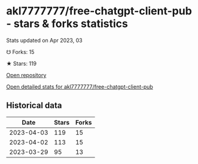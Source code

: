 # akl7777777/free-chatgpt-client-pub - stars & forks statistics

Stats updated on Apr 2023, 03

☋ Forks: 15

★ Stars: 119

[Open repository](https://github.com/akl7777777/free-chatgpt-client-pub)

[Open detailed stats for akl7777777/free-chatgpt-client-pub](https://reviewgithub.com/rep/akl7777777/free-chatgpt-client-pub)

## Historical data
| Date | Stars | Forks |
|------|-------|-------|
| 2023-04-03 | 119 | 15 | 
| 2023-04-02 | 113 | 15 | 
| 2023-03-29 | 95 | 13 | 

